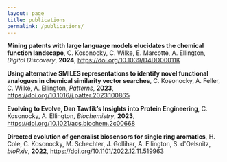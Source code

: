 ```yaml
---
layout: page
title: publications
permalink: /publications/
---
```



**Mining patents with large language models elucidates the chemical function landscape**, C. Kosonocky, C. Wilke, E. Marcotte, A. Ellington, *Digital Discovery*, **2024**, https://doi.org/10.1039/D4DD00011K

**Using alternative SMILES representations to identify novel functional analogues in chemical similarity vector searches**, C. Kosonocky, A. Feller, C. Wilke, A. Ellington, *Patterns*, **2023**, https://doi.org/10.1016/j.patter.2023.100865

**Evolving to Evolve, Dan Tawfik’s Insights into Protein Engineering**, C. Kosonocky, A. Ellington, *Biochemistry*, **2023**, https://doi.org/10.1021/acs.biochem.2c00668

**Directed evolution of generalist biosensors for single ring aromatics**, H. Cole, C. Kosonocky, M. Schechter, J. Gollihar, A. Ellington, S. d'Oelsnitz, *bioRxiv*, **2022**, https://doi.org/10.1101/2022.12.11.519963